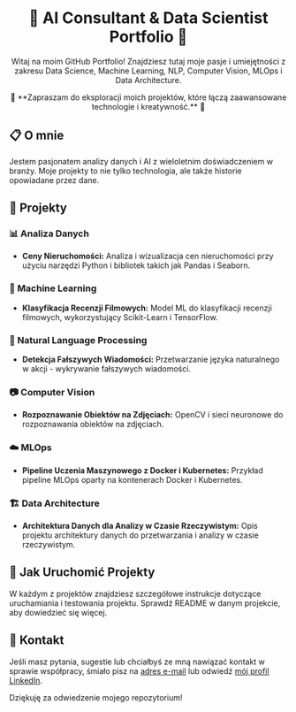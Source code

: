 <h1 align="center">🚀 AI Consultant & Data Scientist Portfolio 🚀</h1>

<p align="center">
  Witaj na moim GitHub Portfolio! Znajdziesz tutaj moje pasje i umiejętności z zakresu Data Science, Machine Learning, NLP, Computer Vision, MLOps i Data Architecture.
</p>

<p align="center">
  🌟 **Zapraszam do eksploracji moich projektów, które łączą zaawansowane technologie i kreatywność.** 🌟
</p>

## 📋 O mnie

Jestem pasjonatem analizy danych i AI z wieloletnim doświadczeniem w branży. Moje projekty to nie tylko technologia, ale także historie opowiadane przez dane.

## 💼 Projekty

### 📊 Analiza Danych
- **Ceny Nieruchomości:** Analiza i wizualizacja cen nieruchomości przy użyciu narzędzi Python i bibliotek takich jak Pandas i Seaborn.

### 🤖 Machine Learning
- **Klasyfikacja Recenzji Filmowych:** Model ML do klasyfikacji recenzji filmowych, wykorzystujący Scikit-Learn i TensorFlow.

### 📝 Natural Language Processing
- **Detekcja Fałszywych Wiadomości:** Przetwarzanie języka naturalnego w akcji - wykrywanie fałszywych wiadomości.

### 📷 Computer Vision
- **Rozpoznawanie Obiektów na Zdjęciach:** OpenCV i sieci neuronowe do rozpoznawania obiektów na zdjęciach.

### ☁️ MLOps
- **Pipeline Uczenia Maszynowego z Docker i Kubernetes:** Przykład pipeline MLOps oparty na kontenerach Docker i Kubernetes.

### 🏗️ Data Architecture
- **Architektura Danych dla Analizy w Czasie Rzeczywistym:** Opis projektu architektury danych do przetwarzania i analizy w czasie rzeczywistym.

## 🚀 Jak Uruchomić Projekty
W każdym z projektów znajdziesz szczegółowe instrukcje dotyczące uruchamiania i testowania projektu. Sprawdź README w danym projekcie, aby dowiedzieć się więcej.

## 📧 Kontakt
Jeśli masz pytania, sugestie lub chciałbyś ze mną nawiązać kontakt w sprawie współpracy, śmiało pisz na [adres e-mail](mailto:twoj@email.com) lub odwiedź [mój profil LinkedIn](https://www.linkedin.com/in/twoje-imie).

Dziękuję za odwiedzenie mojego repozytorium!
